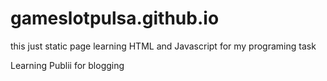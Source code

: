 # gameslotpulsa.github.io
this just static page learning HTML and Javascript for my programing task

Learning Publii for blogging
